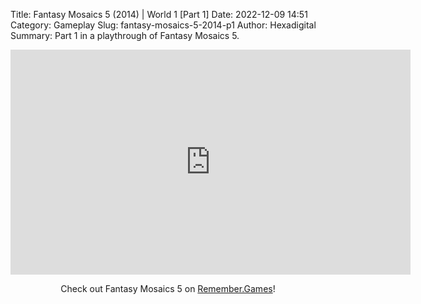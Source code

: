 Title: Fantasy Mosaics 5 (2014) | World 1 [Part 1]
Date: 2022-12-09 14:51
Category: Gameplay
Slug: fantasy-mosaics-5-2014-p1
Author: Hexadigital
Summary: Part 1 in a playthrough of Fantasy Mosaics 5.

<center><iframe src="https://www.youtube.com/embed/6bkcNiA9qJc?feature=oembed" allow="accelerometer; autoplay; encrypted-media; gyroscope; picture-in-picture" width="640" height="360" frameborder="0"></iframe>

Check out Fantasy Mosaics 5 on [Remember.Games](https://remember.games/game/6529/fantasy-mosaics-5/)!</center>

